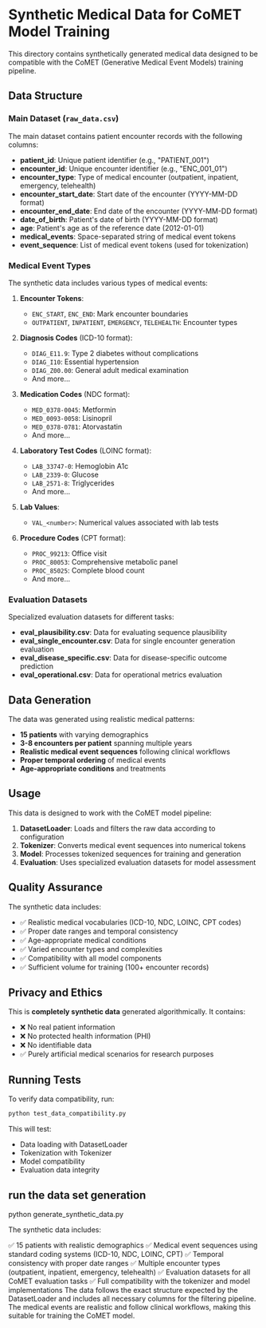 # Synthetic Medical Data for CoMET Model Training

This directory contains synthetically generated medical data designed to be compatible with the CoMET (Generative Medical Event Models) training pipeline.

## Data Structure

### Main Dataset (`raw_data.csv`)
The main dataset contains patient encounter records with the following columns:

- **patient_id**: Unique patient identifier (e.g., "PATIENT_001")
- **encounter_id**: Unique encounter identifier (e.g., "ENC_001_01")
- **encounter_type**: Type of medical encounter (outpatient, inpatient, emergency, telehealth)
- **encounter_start_date**: Start date of the encounter (YYYY-MM-DD format)
- **encounter_end_date**: End date of the encounter (YYYY-MM-DD format)
- **date_of_birth**: Patient's date of birth (YYYY-MM-DD format)
- **age**: Patient's age as of the reference date (2012-01-01)
- **medical_events**: Space-separated string of medical event tokens
- **event_sequence**: List of medical event tokens (used for tokenization)

### Medical Event Types

The synthetic data includes various types of medical events:

1. **Encounter Tokens**:
   - `ENC_START`, `ENC_END`: Mark encounter boundaries
   - `OUTPATIENT`, `INPATIENT`, `EMERGENCY`, `TELEHEALTH`: Encounter types

2. **Diagnosis Codes** (ICD-10 format):
   - `DIAG_E11.9`: Type 2 diabetes without complications
   - `DIAG_I10`: Essential hypertension
   - `DIAG_Z00.00`: General adult medical examination
   - And more...

3. **Medication Codes** (NDC format):
   - `MED_0378-0045`: Metformin
   - `MED_0093-0058`: Lisinopril
   - `MED_0378-0781`: Atorvastatin
   - And more...

4. **Laboratory Test Codes** (LOINC format):
   - `LAB_33747-0`: Hemoglobin A1c
   - `LAB_2339-0`: Glucose
   - `LAB_2571-8`: Triglycerides
   - And more...

5. **Lab Values**:
   - `VAL_<number>`: Numerical values associated with lab tests

6. **Procedure Codes** (CPT format):
   - `PROC_99213`: Office visit
   - `PROC_80053`: Comprehensive metabolic panel
   - `PROC_85025`: Complete blood count
   - And more...

### Evaluation Datasets

Specialized evaluation datasets for different tasks:

- **eval_plausibility.csv**: Data for evaluating sequence plausibility
- **eval_single_encounter.csv**: Data for single encounter generation evaluation
- **eval_disease_specific.csv**: Data for disease-specific outcome prediction
- **eval_operational.csv**: Data for operational metrics evaluation

## Data Generation

The data was generated using realistic medical patterns:

- **15 patients** with varying demographics
- **3-8 encounters per patient** spanning multiple years
- **Realistic medical event sequences** following clinical workflows
- **Proper temporal ordering** of medical events
- **Age-appropriate conditions** and treatments

## Usage

This data is designed to work with the CoMET model pipeline:

1. **DatasetLoader**: Loads and filters the raw data according to configuration
2. **Tokenizer**: Converts medical event sequences into numerical tokens
3. **Model**: Processes tokenized sequences for training and generation
4. **Evaluation**: Uses specialized evaluation datasets for model assessment

## Quality Assurance

The synthetic data includes:

- ✅ Realistic medical vocabularies (ICD-10, NDC, LOINC, CPT codes)
- ✅ Proper date ranges and temporal consistency
- ✅ Age-appropriate medical conditions
- ✅ Varied encounter types and complexities
- ✅ Compatibility with all model components
- ✅ Sufficient volume for training (100+ encounter records)

## Privacy and Ethics

This is **completely synthetic data** generated algorithmically. It contains:
- ❌ No real patient information
- ❌ No protected health information (PHI)
- ❌ No identifiable data
- ✅ Purely artificial medical scenarios for research purposes

## Running Tests

To verify data compatibility, run:

```bash
python test_data_compatibility.py
```

This will test:
- Data loading with DatasetLoader
- Tokenization with Tokenizer
- Model compatibility
- Evaluation data integrity



## run the data set generation
python generate_synthetic_data.py


The synthetic data includes:

✅ 15 patients with realistic demographics
✅ Medical event sequences using standard coding systems (ICD-10, NDC, LOINC, CPT)
✅ Temporal consistency with proper date ranges
✅ Multiple encounter types (outpatient, inpatient, emergency, telehealth)
✅ Evaluation datasets for all CoMET evaluation tasks
✅ Full compatibility with the tokenizer and model implementations
The data follows the exact structure expected by the DatasetLoader and includes all necessary columns for the filtering pipeline. The medical events are realistic and follow clinical workflows, making this suitable for training the CoMET model.
